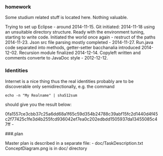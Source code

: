### homework


Some studium related stuff is located here. Nothing valuable.

   Trying to set up Eclipse - around 2014-11-15.
   Git initiated: 2014-11-18 using an unsuitable directory structure.
   Ready with the environment tuning, starting to write code.
   Initiated the world once again - restruct of the paths 2014-11-23. 
   Json src file parsing mostly completed - 2014-11-27.
   Run.java code separated into methods, getter-setter bacchanalia introduced 2014-12-02. 
   Recursion module finalized 2014-12-14. Copyleft written and comments converte to JavaDoc style - 2012-12-12.


### Identities


Internet is a nice thing thus the
real identities probably are to be discoverable only semidirectionally,
e.g. the command

    echo -n "My Realname" | sha512sum 

should give you the result below:

0fa1557ce3cbb37c25a6dd68a1f65c59d354b24788c39abf15fc2d1440d4f45c2f77425c1fe3d4b255fcd936042ef7ea0c202edbdd1505937da13455085c47ff  -


###.plan


Master plan is described in a separate file:
	- doc/TaskDescription.txt
ConceptDiagram.png is in doc/ directory
